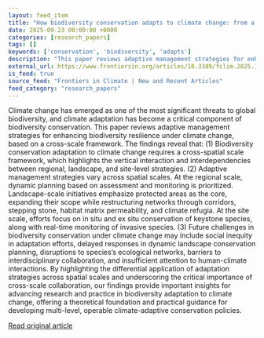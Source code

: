 ```yaml
---
layout: feed_item
title: "How biodiversity conservation adapts to climate change: from a cross-spatial scale framework"
date: 2025-09-23 00:00:00 +0000
categories: [research_papers]
tags: []
keywords: ['conservation', 'biodiversity', 'adapts']
description: "This paper reviews adaptive management strategies for enhancing biodiversity resilience under climate change, based on a cross-scale framework"
external_url: https://www.frontiersin.org/articles/10.3389/fclim.2025.1646318
is_feed: true
source_feed: "Frontiers in Climate | New and Recent Articles"
feed_category: "research_papers"
---
```


Climate change has emerged as one of the most significant threats to global biodiversity, and climate adaptation has become a critical component of biodiversity conservation. This paper reviews adaptive management strategies for enhancing biodiversity resilience under climate change, based on a cross-scale framework. The findings reveal that: (1) Biodiversity conservation adaptation to climate change requires a cross-spatial scale framework, which highlights the vertical interaction and interdependencies between regional, landscape, and site-level strategies. (2) Adaptive management strategies vary across spatial scales. At the regional scale, dynamic planning based on assessment and monitoring is prioritized. Landscape-scale initiatives emphasize protected areas as the core, expanding their scope while restructuring networks through corridors, stepping stone, habitat matrix permeability, and climate refugia. At the site scale, efforts focus on in situ and ex situ conservation of keystone species, along with real-time monitoring of invasive species. (3) Future challenges in biodiversity conservation under climate change may include social inequity in adaptation efforts, delayed responses in dynamic landscape conservation planning, disruptions to species’s ecological networks, barriers to interdisciplinary collaboration, and insufficient attention to human-climate interactions. By highlighting the differential application of adaptation strategies across spatial scales and underscoring the critical importance of cross-scale collaboration, our findings provide important insights for advancing research and practice in biodiversity adaptation to climate change, offering a theoretical foundation and practical guidance for developing multi-level, operable climate-adaptive conservation policies.

[Read original article](https://www.frontiersin.org/articles/10.3389/fclim.2025.1646318)
